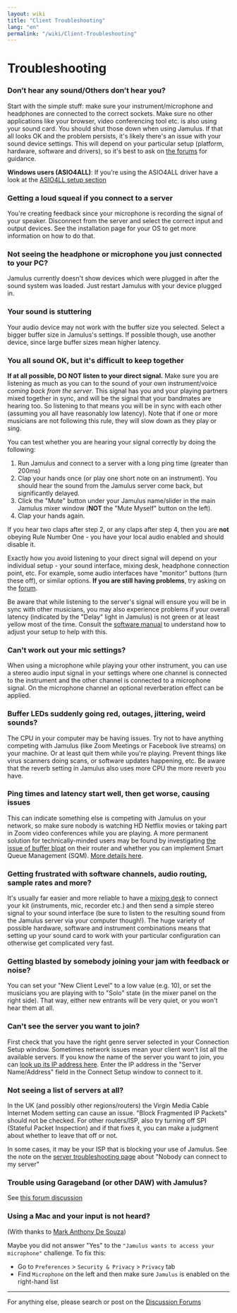```yaml
---
layout: wiki
title: "Client Troubleshooting"
lang: "en"
permalink: "/wiki/Client-Troubleshooting"
---
```


# Troubleshooting

### Don’t hear any sound/Others don’t hear you?
Start with the simple stuff: make sure your instrument/microphone and headphones are connected to the correct sockets. Make sure no other applications like your browser, video conferencing tool etc. is also using your sound card. You should shut those down when using Jamulus. If that all looks OK and the problem persists, it's likely there's an issue with your sound device settings. This will depend on your particular setup (platform, hardware, software and drivers), so it's best to ask on [the forums](https://github.com/jamulussoftware/jamulus/discussions) for guidance.

**Windows users (ASIO4ALL)**: If you’re using the ASIO4ALL driver have a look at the [ASIO4LL setup section](Installation-for-Windows#setting-up-asio4all)

### Getting a loud squeal if you connect to a server

You're creating feedback since your microphone is recording the signal of your speaker. Disconnect from the server and select the correct input and output devices. See the installation page for your OS to get more information on how to do that.

### Not seeing the headphone or microphone you just connected to your PC?

Jamulus currently doesn't show devices which were plugged in after the sound system was loaded. Just restart Jamulus with your device plugged in.

### Your sound is stuttering

Your audio device may not work with the buffer size you selected. Select a bigger buffer size in Jamulus's settings. If possible though, use another device, since large buffer sizes mean higher latency. 

### You all sound OK, but it's difficult to keep together

**If at all possible, DO NOT listen to your direct signal.** Make sure you are listening as much as you can to the sound of your own instrument/voice _coming back from the server_. This signal has you and your playing partners mixed together in sync, and will be the signal that your bandmates are hearing too. So listening to that means you will be in sync with each other (assuming you all have reasonably low latency). Note that if one or more musicians are not following this rule, they will slow down as they play or sing.

You can test whether you are hearing your signal correctly by doing the following:

1. Run Jamulus and connect to a server with a long ping time (greater than 200ms)
2. Clap your hands once (or play one short note on an instrument). You should hear the sound from the Jamulus server come back, but significantly delayed.
3. Click the "Mute" button under your Jamulus name/slider in the main Jamulus mixer window (**NOT** the "Mute Myself" button on the left).
4. Clap your hands again.

If you hear two claps after step 2, or any claps after step 4, then you are **not** obeying Rule Number One - you have your local audio enabled and should disable it. 

Exactly how you avoid listening to your direct signal will depend on your individual setup - your sound interface, mixing desk, headphone connection point, etc. For example, some audio interfaces have "monitor" buttons (turn these off), or similar options. **If you are still having problems**, try asking on the [forum](https://github.com/jamulussoftware/jamulus/discussions). 

Be aware that while listening to the server's signal will ensure you will be in sync with other musicians, you may also experience problems if your overall latency (indicated by the "Delay" light in Jamulus) is not green or at least yellow most of the time. Consult the [software manual](/wiki/Software-Manual) to understand how to adjust your setup to help with this.

### Can't work out your mic settings?

When using a microphone while playing your other instrument, you can use a stereo audio input signal in your settings where one channel is connected to the instrument and the other channel is connected to a microphone signal. On the microphone channel an optional reverberation effect can be applied.

### Buffer LEDs suddenly going red, outages, jittering, weird sounds?

The CPU in your computer may be having issues. Try not to have anything competing with Jamulus (like Zoom Meetings or Facebook live streams) on your machine. Or at least quit them while you're playing. Prevent things like virus scanners doing scans, or software updates happening, etc. Be aware that the reverb setting in Jamulus also uses more CPU the more reverb you have.

### Ping times and latency start well, then get worse, causing issues

This can indicate something else is competing with Jamulus on your network, so make sure nobody is watching HD Netflix movies or taking part in Zoom video conferences while you are playing. A more permanent solution for technically-minded users may be found by investigating [the issue of buffer bloat](https://www.bufferbloat.net/projects/bloat/wiki/) on their router and whether you can implement Smart Queue Management (SQM). [More details here](https://www.bufferbloat.net/projects/bloat/wiki/What_can_I_do_about_Bufferbloat/).

### Getting frustrated with software channels, audio routing, sample rates and more?

It's usually far easier and more reliable to have a [mixing desk](https://www.thomann.de/pics/bdb/191244/7355025_800.jpg) to connect your kit (instruments, mic, recorder etc.) and then send a simple stereo signal to your sound interface (be sure to listen to the resulting sound from the Jamulus server via your computer though!). The huge variety of possible hardware, software and instrument combinations means that setting up your sound card to work with your particular configuration can otherwise get complicated very fast.

### Getting blasted by somebody joining your jam with feedback or noise?

You can set your "New Client Level" to a low value (e.g. 10), or set the musicians you are playing with to "Solo" state (in the mixer panel on the right side). That way, either new entrants will be very quiet, or you won't hear them at all.

### Can't see the server you want to join?

First check that you have the right genre server selected in your Connection Setup window. Sometimes network issues mean your client won't list all the available servers. If you know the name of the server you want to join, you can [look up its IP address here](https://explorer.jamulus.io/). Enter the IP address in the "Server Name/Address" field in the Connect Setup window to connect to it.

### Not seeing a list of servers at all?

In the UK (and possibly other regions/routers) the Virgin Media Cable Internet Modem setting can cause an issue. "Block Fragmented IP Packets" should not be checked. For other routers/ISP, also try turning off SPI (Stateful Packet Inspection) and if that fixes it, you can make a judgment about whether to leave that off or not.

In some cases, it may be your ISP that is blocking your use of Jamulus. See the note on the [server troubleshooting page](Server-Troubleshooting#nobody-can-connect-to-my-server---but-i-can-connect-locally) about "Nobody can connect to my server"

### Trouble using Garageband (or other DAW) with Jamulus?

See [this forum discussion](https://sourceforge.net/p/llcon/discussion/533517/thread/d3dd58eedc/#b994)

### Using a Mac and your input is not heard?

(With thanks to [Mark Anthony De Souza](https://www.facebook.com/groups/619274602254947/permalink/765122847670121/?comment_id=765525034296569))

Maybe you did not answer "Yes" to the `"Jamulus wants to access your microphone"` challenge.  To fix this:
* Go to `Preferences` > `Security & Privacy` > `Privacy` tab
* Find `Microphone` on the left and then make sure `Jamulus` is enabled on the right-hand list

***

For anything else, please search or post on the [Discussion Forums](https://github.com/jamulussoftware/jamulus/discussions)
